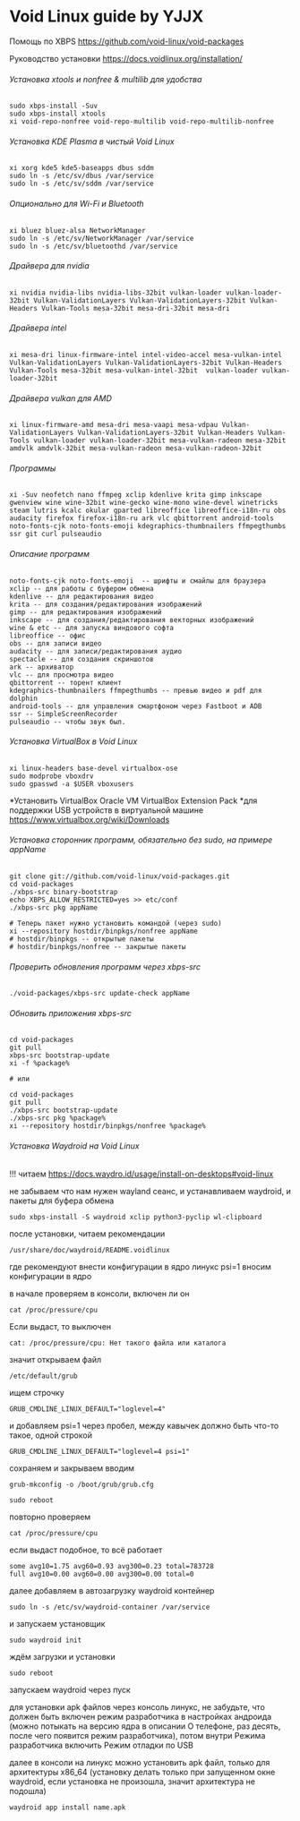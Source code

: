 # Void Linux guide by YJJX

Помощь по XBPS
https://github.com/void-linux/void-packages

Руководство установки
https://docs.voidlinux.org/installation/

###### Установка xtools и nonfree & multilib для удобства
```
sudo xbps-install -Suv
sudo xbps-install xtools
xi void-repo-nonfree void-repo-multilib void-repo-multilib-nonfree
```
###### Установка KDE Plasma в чистый Void Linux
```
xi xorg kde5 kde5-baseapps dbus sddm
sudo ln -s /etc/sv/dbus /var/service
sudo ln -s /etc/sv/sddm /var/service
```
###### Опционально для Wi-Fi и Bluetooth
```
xi bluez bluez-alsa NetworkManager
sudo ln -s /etc/sv/NetworkManager /var/service
sudo ln -s /etc/sv/bluetoothd /var/service
```
###### Драйвера для nvidia
```
xi nvidia nvidia-libs nvidia-libs-32bit vulkan-loader vulkan-loader-32bit Vulkan-ValidationLayers Vulkan-ValidationLayers-32bit Vulkan-Headers Vulkan-Tools mesa-32bit mesa-dri-32bit mesa-dri
```
###### Драйвера intel
```
xi mesa-dri linux-firmware-intel intel-video-accel mesa-vulkan-intel Vulkan-ValidationLayers Vulkan-ValidationLayers-32bit Vulkan-Headers Vulkan-Tools mesa-32bit mesa-vulkan-intel-32bit  vulkan-loader vulkan-loader-32bit
```
###### Драйвера vulkan для AMD
```
xi linux-firmware-amd mesa-dri mesa-vaapi mesa-vdpau Vulkan-ValidationLayers Vulkan-ValidationLayers-32bit Vulkan-Headers Vulkan-Tools vulkan-loader vulkan-loader-32bit mesa-vulkan-radeon mesa-32bit amdvlk amdvlk-32bit mesa-vulkan-radeon mesa-vulkan-radeon-32bit
```
###### Программы
```
xi -Suv neofetch nano ffmpeg xclip kdenlive krita gimp inkscape gwenview wine wine-32bit wine-gecko wine-mono wine-devel winetricks steam lutris kcalc okular gparted libreoffice libreoffice-i18n-ru obs audacity firefox firefox-i18n-ru ark vlc qbittorrent android-tools noto-fonts-cjk noto-fonts-emoji kdegraphics-thumbnailers ffmpegthumbs ssr git curl pulseaudio
```
###### Описание программ
```
noto-fonts-cjk noto-fonts-emoji  -- шрифты и смайлы для браузера
xclip -- для работы с буфером обмена
kdenlive -- для редактирования видео
krita -- для создания/редактирования изображений
gimp -- для редактирования изображений
inkscape -- для создания/редактирования векторных изображений
wine & etc -- для запуска виндового софта
libreoffice -- офис
obs -- для записи видео
audacity -- для записи/редактирования аудио
spectacle -- для создания скриншотов
ark -- архиватор
vlc -- для просмотра видео
qbittorrent -- торент клиент
kdegraphics-thumbnailers ffmpegthumbs -- превью видео и pdf для dolphin
android-tools -- для управления смартфоном через Fastboot и ADB
ssr -- SimpleScreenRecorder
pulseaudio -- чтобы звук был.
```
###### Установка VirtualBox в Void Linux
```
xi linux-headers base-devel virtualbox-ose
sudo modprobe vboxdrv
sudo gpasswd -a $USER vboxusers

```
*Установить VirtualBox Oracle VM VirtualBox Extension Pack
*для поддержки USB устройств в виртуальной машине
https://www.virtualbox.org/wiki/Downloads

###### Установка сторонник программ, обязательно без sudo, на примере appName
```
git clone git://github.com/void-linux/void-packages.git 
cd void-packages 
./xbps-src binary-bootstrap 
echo XBPS_ALLOW_RESTRICTED=yes >> etc/conf
./xbps-src pkg appName

# Теперь пакет нужно установить командой (через sudo)
xi --repository hostdir/binpkgs/nonfree appName
# hostdir/binpkgs -- открытые пакеты
# hostdir/binpkgs/nonfree -- закрытые пакеты

```

###### Проверить обновления программ через xbps-src
```
./void-packages/xbps-src update-check appName
```
######  Обновить приложения xbps-src
```
cd void-packages
git pull
xbps-src bootstrap-update
xi -f %package%

# или

cd void-packages
git pull
./xbps-src bootstrap-update
./xbps-src pkg %package%
xi --repository hostdir/binpkgs/nonfree %package%
```

###### Установка Waydroid на Void Linux

!!! читаем https://docs.waydro.id/usage/install-on-desktops#void-linux

не забываем что нам нужен wayland сеанс, и устанавливаем waydroid, и пакеты для буфера обмена
```
sudo xbps-install -S waydroid xclip python3-pyclip wl-clipboard
```
после установки, читаем рекомендации
```
/usr/share/doc/waydroid/README.voidlinux
```
где рекомендуют внести конфигурации в ядро линукс psi=1
вносим конфигурации в ядро

в начале проверяем в консоли, включен ли он
```
cat /proc/pressure/cpu
```
Если выдаст, то выключен
```
cat: /proc/pressure/cpu: Нет такого файла или каталога
```
значит открываем файл
```
/etc/default/grub
```
ищем строчку
```
GRUB_CMDLINE_LINUX_DEFAULT="loglevel=4"
```
и добавляем psi=1 через пробел, между кавычек
должно быть что-то такое, одной строкой
```
GRUB_CMDLINE_LINUX_DEFAULT="loglevel=4 psi=1"
```
сохраняем и закрываем вводим
```
grub-mkconfig -o /boot/grub/grub.cfg
```
```
sudo reboot
```
повторно проверяем
```
cat /proc/pressure/cpu
```
если выдаст подобное, то всё работает
```
some avg10=1.75 avg60=0.93 avg300=0.23 total=783728
full avg10=0.00 avg60=0.00 avg300=0.00 total=0
```
далее добавляем в автозагрузку waydroid контейнер
```
sudo ln -s /etc/sv/waydroid-container /var/service
```
и запускаем установщик
```
sudo waydroid init
```
ждём загрузки и установки
```
sudo reboot
```
запускаем waydroid через пуск

для установки apk файлов через консоль линукс, не забудьте, что должен быть включен режим разработчика в настройках андроида (можно потыкать на версию ядра в описании О телефоне, раз десять, после чего появится режим разработчика), потом внутри Режима разработчика включить Режим отладки по USB

далее в консоли на линукс можно установить apk файл, только для архитектуры х86_64 (установку делать только при запущенном окне waydroid, если установка не произошла, значит архитектура не подошла)
```
waydroid app install name.apk
```

